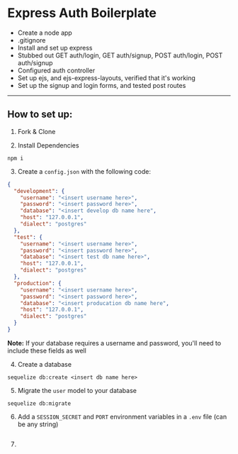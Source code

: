 # Express Auth Boilerplate

* Create a node app
* .gitignore
* Install and set up express
* Stubbed out GET auth/login, GET auth/signup, POST auth/login, POST auth/signup
* Configured auth controller
* Set up ejs, and ejs-express-layouts, verified that it's working
* Set up the signup and login forms, and tested post routes
-------
## How to set up:

1. Fork & Clone

2. Install Dependencies
```
npm i

```
3. Create a `config.json` with the following code: 

```json
{
  "development": {
    "username": "<insert username here>",
    "password": "<insert password here>",
    "database": "<insert develop db name here",
    "host": "127.0.0.1",
    "dialect": "postgres"
  },
  "test": {
    "username": "<insert username here>",
    "password": "<insert password here>",
    "database": "<insert test db name here>",
    "host": "127.0.0.1",
    "dialect": "postgres"
  },
  "production": {
    "username": "<insert username here>",
    "password": "<insert password here>",
    "database": "<insert producation db name here",
    "host": "127.0.0.1",
    "dialect": "postgres"
  }
}
```
**Note:** If your database requires a username and password, you'll need to include these fields as well


4. Create a database
```
sequelize db:create <insert db name here>

```

5. Migrate the `user` model to your database
```
sequelize db:migrate

```

6. Add a `SESSION_SECRET` and `PORT` environment variables in a `.env` file (can be any string)

```

```
7. 

